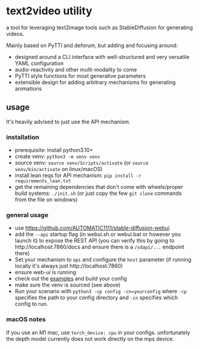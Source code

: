 # text2video utility

a tool for leveraging text2image tools such as StableDiffusion for generating videos.

Mainly based on PyTTI and deforum, but adding and focusing around:

- designed around a CLI interface with well-structured and very versatile YAML configuration
- audio-reactivity and other multi-modality to come
- PyTTI style functions for most generative parameters
- extensible design for adding arbitrary mechanisms for generating animations

## usage

It's heavily advised to just use the API mechanism.

### installation

- prerequisite: Install python3.10+
- create venv: `python3 -m venv venv`
- source venv: `source venv/Scripts/activate` (or `source venv/bin/activate` on linux/macOS)
- install lean reqs for API mechanism: `pip install -r requirements_lean.txt`
- get the remaining dependencies that don't come with wheels/proper build systems: `./init.sh` (or just copy the few `git clone` commands from the file on windows)

### general usage

- use https://github.com/AUTOMATIC1111/stable-diffusion-webui
- add the `--api` startup flag (in webui.sh or webui.bat or however you launch it) to expose the REST API (you can verify this by going to http://localhost:7860/docs and ensure there is a `/sdapi/...` endpoint there)
- Set your mechanism to `api` and configure the `host` parameter (if running locally it's always just http://localhost:7860)
- ensure web-ui is running
- check out the [examples](config) and build your config
- make sure the venv is sourced (see above)
- Run your scenario with `python3 -cp config -cn=yourconfig` where `-cp` specifies the path to your config directory and `-cn` specifies which config to run.

### macOS notes

If you use an M1 mac, use `torch_device: cpu` in your configs. unfortunately the depth model currently does not work directly on the mps device.